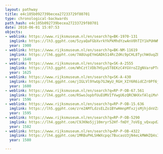 ```yaml
---
layout: pathway
title: e4c105b092739becea27233729f80701
type: chronological-backwards
path_hash: e4c105b092739becea27233729f80701
date: 2018-06-01 15:07:53
objects:
- weblink: https://www.rijksmuseum.nl/en/search?q=BK-1970-131
  imglink: https://lh3.ggpht.com/5zyaQaFGbXvrkYkPkMhdYzwAnV0hTIY1kPUHWMeHnmDx74VOQCaRKtylPAFZ2cAV_hNMBY0JXrTu1_t166Nz1uGbuIjW=s200
  year: 1900
- weblink: https://www.rijksmuseum.nl/en/search?q=BK-NM-11619
  imglink: https://lh6.ggpht.com/7A8UupEYmGADkS14RcZdKc9pCHL8TychWduqZBVp0xweEzNCjg_tTg_X_wmtPIXpzmKJTMF46j_TDf_1tsAp4N7y5hSl=s200
  year: 1640
- weblink: https://www.rijksmuseum.nl/en/search?q=SK-A-2555
  imglink: https://lh3.ggpht.com/WhCztlVDb7HSya5T8EKzC4YGVroZZgNVaroPTuDJeHWf1YH7oP0i7TtF50EBZKE1XWcT2YtcjVXMihPD0GOHHg-5mQ=s200
  year: 1625
- weblink: https://www.rijksmuseum.nl/en/search?q=SK-A-430
  imglink: https://lh4.ggpht.com/jIGLVl9YwUp7GJWyU_RGH_XIY6R6idCZr0Pf6jlsDiME68FUVkdQrATl1jD-nrZ1UDNWpsbg7VxLhVPWoZ4MDzakxkw=s200
  year: 1600
- weblink: https://www.rijksmuseum.nl/en/search?q=RP-P-OB-67.561
  imglink: https://lh4.ggpht.com/RSwoJopbfUuEUMVIfVwgU6zQRCNHXxfAlqiMxViBy9BtwHGX4N1w6ZK9FLPmxLAFUYVMu-uv1UeE7COSJTaG179cT_4N=s200
  year: 1596
- weblink: https://www.rijksmuseum.nl/en/search?q=RP-P-OB-15.636
  imglink: https://lh5.ggpht.com/zre2AMfLdzsELZo1BYwHmnpMfxzjsMjhjdnVZxHrVEXuiWEucgiJhSWmLFj2b1CMbM00zRKUm8jqDvWUSA8hzvLcuck=s200
  year: 1595
- weblink: https://www.rijksmuseum.nl/en/search?q=RP-P-OB-5290
  imglink: https://lh4.ggpht.com/C9JKNo5jj10mryr52Hf-fmDY_7oVEg_vQxupd2RWazxqSISt-R_OtzU7jPo2hpT4GDu2Ndho1fQWstdcxzMimjXtOg=s200
  year: 1582
- weblink: https://www.rijksmuseum.nl/en/search?q=RP-P-OB-4322
  imglink: https://lh4.ggpht.com/1MRBuPHLSHWXcpqc7BucasU3jN4eLkMWHZQ4sI8IVxXuOz2hSHNIOywiwJAMTsgrXPqWQU3EMdRMDJTdu2n0wSGNa5U=s200
  year: 1580

---
```

